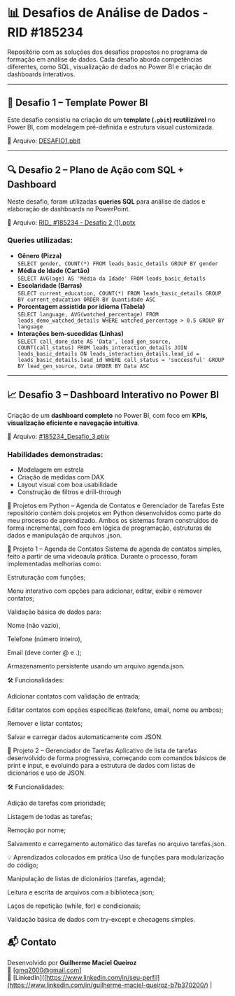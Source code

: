 # 📊 Desafios de Análise de Dados - RID #185234

Repositório com as soluções dos desafios propostos no programa de formação em análise de dados. Cada desafio aborda competências diferentes, como SQL, visualização de dados no Power BI e criação de dashboards interativos.

---

## 🧩 Desafio 1 – Template Power BI

Este desafio consistiu na criação de um **template (`.pbit`) reutilizável** no Power BI, com modelagem pré-definida e estrutura visual customizada.

📂 Arquivo: [DESAFIO1.pbit](./DESAFIO1.pbit)

---

## 🔍 Desafio 2 – Plano de Ação com SQL + Dashboard

Neste desafio, foram utilizadas **queries SQL** para análise de dados e elaboração de dashboards no PowerPoint.

📂 Arquivo: [RID_ #185234 - Desafio 2 (1).pptx](./RID_%20%23185234%20-%20Desafio%202%20%281%29.pptx)

### Queries utilizadas:
- **Gênero (Pizza)**  
  `SELECT gender, COUNT(*) FROM leads_basic_details GROUP BY gender`
- **Média de Idade (Cartão)**  
  `SELECT AVG(age) AS 'Média da Idade' FROM leads_basic_details`
- **Escolaridade (Barras)**  
  `SELECT current_education, COUNT(*) FROM leads_basic_details GROUP BY current_education ORDER BY Quantidade ASC`
- **Porcentagem assistida por idioma (Tabela)**  
  `SELECT language, AVG(watched_percentage) FROM leads_demo_watched_details WHERE watched_percentage > 0.5 GROUP BY language`
- **Interações bem-sucedidas (Linhas)**  
  `SELECT call_done_date AS 'Data', lead_gen_source, COUNT(call_status) FROM leads_interaction_details JOIN leads_basic_details ON leads_interaction_details.lead_id = leads_basic_details.lead_id WHERE call_status = 'successful' GROUP BY lead_gen_source, Data ORDER BY Data ASC`

---

## 📈 Desafio 3 – Dashboard Interativo no Power BI

Criação de um **dashboard completo** no Power BI, com foco em **KPIs, visualização eficiente e navegação intuitiva**.

📂 Arquivo: [#185234_Desafio_3.pbix](./%23185234_Desafio_3.pbix)

### Habilidades demonstradas:
- Modelagem em estrela
- Criação de medidas com DAX
- Layout visual com boa usabilidade
- Construção de filtros e drill-through

📘 Projetos em Python – Agenda de Contatos e Gerenciador de Tarefas
Este repositório contém dois projetos em Python desenvolvidos como parte do meu processo de aprendizado. Ambos os sistemas foram construídos de forma incremental, com foco em lógica de programação, estruturas de dados e manipulação de arquivos .json.

📁 Projeto 1 – Agenda de Contatos
Sistema de agenda de contatos simples, feito a partir de uma videoaula prática. Durante o processo, foram implementadas melhorias como:

Estruturação com funções;

Menu interativo com opções para adicionar, editar, exibir e remover contatos;

Validação básica de dados para:

Nome (não vazio),

Telefone (número inteiro),

Email (deve conter @ e .);

Armazenamento persistente usando um arquivo agenda.json.

🛠 Funcionalidades:

Adicionar contatos com validação de entrada;

Editar contatos com opções específicas (telefone, email, nome ou ambos);

Remover e listar contatos;

Salvar e carregar dados automaticamente com JSON.

📁 Projeto 2 – Gerenciador de Tarefas
Aplicativo de lista de tarefas desenvolvido de forma progressiva, começando com comandos básicos de print e input, e evoluindo para a estrutura de dados com listas de dicionários e uso de JSON.

🛠 Funcionalidades:

Adição de tarefas com prioridade;

Listagem de todas as tarefas;

Remoção por nome;

Salvamento e carregamento automático das tarefas no arquivo tarefas.json.

💡 Aprendizados colocados em prática
Uso de funções para modularização do código;

Manipulação de listas de dicionários (tarefas, agenda);

Leitura e escrita de arquivos com a biblioteca json;

Laços de repetição (while, for) e condicionais;

Validação básica de dados com try-except e checagens simples.

## 📬 Contato

Desenvolvido por **Guilherme Maciel Queiroz**  
📧 [gmq2000@gmail.com]  
🔗 [LinkedIn]([https://www.linkedin.com/in/seu-perfil](https://www.linkedin.com/in/guilherme-maciel-queiroz-b7b370200/) | 




